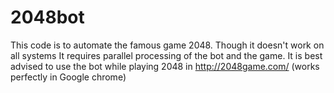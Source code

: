 # 2048bot
This code is to automate the famous game 2048. Though it doesn't work on all systems
It requires parallel processing of the bot and the game.
It is best advised to use the bot while playing 2048 in http://2048game.com/ (works perfectly in Google chrome)
